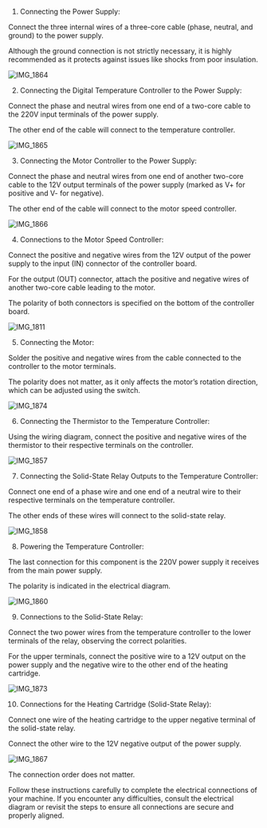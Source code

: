 1. Connecting the Power Supply:

Connect the three internal wires of a three-core cable (phase, neutral, and ground) to the power supply.

Although the ground connection is not strictly necessary, it is highly recommended as it protects against issues like shocks from poor insulation.

![IMG_1864](https://github.com/user-attachments/assets/f4d19c06-7709-4ef0-8d45-a0cb0c569fb4)

2. Connecting the Digital Temperature Controller to the Power Supply:

Connect the phase and neutral wires from one end of a two-core cable to the 220V input terminals of the power supply.

The other end of the cable will connect to the temperature controller.

![IMG_1865](https://github.com/user-attachments/assets/7824a100-bb8a-495b-a743-e176d8831f2a)

3. Connecting the Motor Controller to the Power Supply:

Connect the phase and neutral wires from one end of another two-core cable to the 12V output terminals of the power supply (marked as V+ for positive and V- for negative).

The other end of the cable will connect to the motor speed controller.

![IMG_1866](https://github.com/user-attachments/assets/1ffc1941-885e-4de6-a75e-a8950199145c)

4. Connections to the Motor Speed Controller:

Connect the positive and negative wires from the 12V output of the power supply to the input (IN) connector of the controller board.

For the output (OUT) connector, attach the positive and negative wires of another two-core cable leading to the motor.

The polarity of both connectors is specified on the bottom of the controller board.

![IMG_1811](https://github.com/user-attachments/assets/3ae246e8-0184-4a7e-9dba-ebde15a16b7f)

5. Connecting the Motor:

Solder the positive and negative wires from the cable connected to the controller to the motor terminals.

The polarity does not matter, as it only affects the motor’s rotation direction, which can be adjusted using the switch.

![IMG_1874](https://github.com/user-attachments/assets/7836d5b0-6a7d-4942-849a-2ba68ba20121)

6. Connecting the Thermistor to the Temperature Controller:

Using the wiring diagram, connect the positive and negative wires of the thermistor to their respective terminals on the controller.

![IMG_1857](https://github.com/user-attachments/assets/1b84ff43-0272-4ceb-add2-ddbe026e2823)

7. Connecting the Solid-State Relay Outputs to the Temperature Controller:

Connect one end of a phase wire and one end of a neutral wire to their respective terminals on the temperature controller.

The other ends of these wires will connect to the solid-state relay.

![IMG_1858](https://github.com/user-attachments/assets/a1bc2f30-78af-43ad-b6f7-b270efbfd16f)

8. Powering the Temperature Controller:

The last connection for this component is the 220V power supply it receives from the main power supply.

The polarity is indicated in the electrical diagram.

![IMG_1860](https://github.com/user-attachments/assets/ed911b37-1c34-4fb1-880c-2430f7386226)

9. Connections to the Solid-State Relay:

Connect the two power wires from the temperature controller to the lower terminals of the relay, observing the correct polarities.

For the upper terminals, connect the positive wire to a 12V output on the power supply and the negative wire to the other end of the heating cartridge.

![IMG_1873](https://github.com/user-attachments/assets/2778174a-4ca8-434b-9155-d82212273d84)

10. Connections for the Heating Cartridge (Solid-State Relay):

Connect one wire of the heating cartridge to the upper negative terminal of the solid-state relay.

Connect the other wire to the 12V negative output of the power supply.

![IMG_1867](https://github.com/user-attachments/assets/318c3d00-5068-462a-a796-33d5d69fb07a)

The connection order does not matter.

Follow these instructions carefully to complete the electrical connections of your machine. If you encounter any difficulties, consult the electrical diagram or revisit the steps to ensure all connections are secure and properly aligned.

